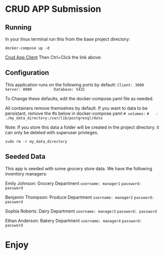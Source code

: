 # CRUD APP Submission
## Running
In your linux terminal run this from the base project directory:

    docker-compose up -d


[Crud App Client](http://localhost:3000/)
Then Ctrl+Click the link above:

## Configuration
This application runs on the following ports by default:
```Client: 3000          Server: 8080          Database: 5432```

To Change these defaults, edit the docker-compose.yaml file as needed.

All containers remove themselves by default.
If you want to data to be persistant, remove the #s below in docker-compose.yaml
```# volumes:```
```#   - ./my_data_directory:/var/lib/postgresql/data```

Note: If you store this data a folder will be created in the project directory.
it can only be deleted with superuser privleges.

    sudo rm -r my_data_directory

## Seeded Data
This app is seeded with some grocery store data.
We have the following inventory managers:

Emily Johnson: Grocery Department
```username: manager1```
```password: password```

Benjamin Thompson: Produce Department
```username: manager2```
```password: password```

Sophia Roberts: Dairy Department
```username: manager3```
```password: password```

Ethan Anderson: Bakery Department
```username: manager4```
```password: password```

# Enjoy
